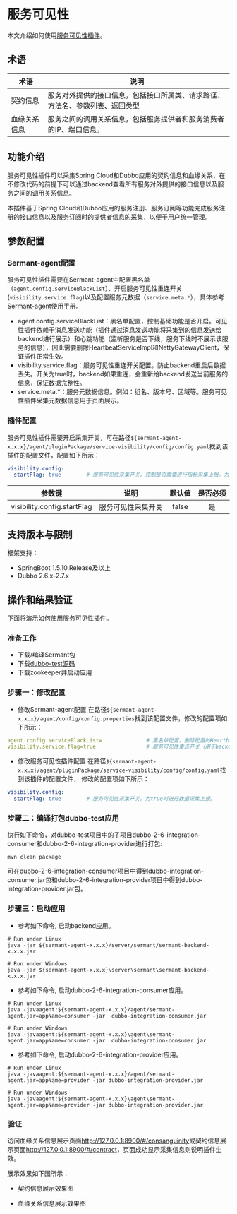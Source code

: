 # 服务可见性

本文介绍如何使用[服务可见性插件](https://github.com/huaweicloud/Sermant/tree/develop/sermant-plugins/sermant-service-visibility)。

## 术语

| 术语     | 说明                                     |
|--------|----------------------------------------|
| 契约信息   | 服务对外提供的接口信息，包括接口所属类、请求路径、方法名、参数列表、返回类型 |
| 血缘关系信息 | 服务之间的调用关系信息，包括服务提供者和服务消费者的IP、端口信息。     |


## 功能介绍

服务可见性插件可以采集Spring Cloud和Dubbo应用的契约信息和血缘关系，在不修改代码的前提下可以通过backend查看所有服务对外提供的接口信息以及服务之间的调用关系信息。

本插件基于Spring Cloud和Dubbo应用的服务注册、服务订阅等功能完成服务注册的接口信息以及服务订阅时的提供者信息的采集，以便于用户统一管理。

## 参数配置

### Sermant-agent配置
服务可见性插件需要在Sermant-agent中配置黑名单（`agent.config.serviceBlackList`）、开启服务可见性重连开关(`visibility.service.flag`)以及配置服务元数据（`service.meta.*`），具体参考[Sermant-agent使用手册](../user-guide/sermant-agent.md#sermant-agent使用参数配置)。

- agent.config.serviceBlackList：黑名单配置，控制基础功能是否开启。可见性插件依赖于消息发送功能（插件通过消息发送功能将采集到的信息发送给backend进行展示）和心跳功能（监听服务是否下线，服务下线时不展示该服务的信息），因此需要删除HeartbeatServiceImpl和NettyGatewayClient，保证插件正常生效。
- visibility.service.flag：服务可见性重连开关配置。防止backend重启后数据丢失。开关为true时，backend如果重连，会重新给backend发送当前服务的信息，保证数据完整性。
- service.meta.*：服务元数据信息。例如：组名、版本号、区域等。服务可见性插件采集元数据信息用于页面展示。

### 插件配置
服务可见性插件需要开启采集开关，可在路径`${sermant-agent-x.x.x}/agent/pluginPackage/service-visibility/config/config.yaml`找到该插件的配置文件，配置如下所示：

```yaml
visibility.config:
  startFlag: true        # 服务可见性采集开关。控制是否需要进行指标采集上报。为true时插件进行数据采集上报，为false时则不进行数据采集上报。
```

|             参数键             |    说明     |  默认值  | 是否必须 |
|:---------------------------:|:---------:|:-----:|:----:|
| visibility.config.startFlag | 服务可见性采集开关 | false |  是   |

## 支持版本与限制

框架支持：
- SpringBoot 1.5.10.Release及以上
- Dubbo 2.6.x-2.7.x

## 操作和结果验证

下面将演示如何使用服务可见性插件。

### 准备工作

- 下载/编译Sermant包
- 下载[dubbo-test源码](https://github.com/huaweicloud/Sermant/tree/develop/sermant-integration-tests/dubbo-test)
- 下载zookeeper并启动应用

### 步骤一：修改配置

- 修改Sermant-agent配置
在路径`${sermant-agent-x.x.x}/agent/config/config.properties`找到该配置文件，修改的配置项如下所示：

```yaml
agent.config.serviceBlackList=              # 黑名单配置，删除配置的HeartbeatServiceImpl和NettyGatewayClient。
visibility.service.flag=true                # 服务可见性重连开关（用于backend重连时将全部信息发送给backend，防止backend重启后数据丢失）。
```

- 修改服务可见性插件配置
在路径`${sermant-agent-x.x.x}/agent/pluginPackage/service-visibility/config/config.yaml`找到该插件的配置文件， 修改的配置项如下所示：
```yaml
visibility.config:
  startFlag: true        # 服务可见性采集开关。为true时进行数据采集上报。
```

### 步骤二：编译打包dubbo-test应用

执行如下命令，对dubbo-test项目中的子项目dubbo-2-6-integration-consumer和dubbo-2-6-integration-provider进行打包:

```shell
mvn clean package
```

可在dubbo-2-6-integration-consumer项目中得到dubbo-integration-consumer.jar包和dubbo-2-6-integration-provider项目中得到dubbo-integration-provider.jar包。

### 步骤三：启动应用

- 参考如下命令, 启动backend应用。

```shell
# Run under Linux
java -jar ${sermant-agent-x.x.x}/server/sermant/sermant-backend-x.x.x.jar
```

```shell
# Run under Windows
java -jar ${sermant-agent-x.x.x}\server\sermant\sermant-backend-x.x.x.jar
```

- 参考如下命令, 启动dubbo-2-6-integration-consumer应用。

```shell
# Run under Linux
java -javaagent:${sermant-agent-x.x.x}/agent/sermant-agent.jar=appName=consumer -jar  dubbo-integration-consumer.jar
```

```shell
# Run under Windows
java -javaagent:${sermant-agent-x.x.x}\agent\sermant-agent.jar=appName=consumer -jar  dubbo-integration-consumer.jar
```

- 参考如下命令, 启动dubbo-2-6-integration-provider应用。

```shell
# Run under Linux
java -javaagent:${sermant-agent-x.x.x}/agent/sermant-agent.jar=appName=provider -jar dubbo-integration-provider.jar
```

```shell
# Run under Windows
java -javaagent:${sermant-agent-x.x.x}\agent\sermant-agent.jar=appName=provider -jar dubbo-integration-provider.jar
```

### 验证

访问血缘关系信息展示页面<http://127.0.0.1:8900/#/consanguinity>或契约信息展示页面<http://127.0.0.1:8900/#/contract>，页面成功显示采集信息则说明插件生效。

展示效果如下图所示：

- 契约信息展示效果图
<MyImage src="/docs-img/visibility-contarct.png"/>

- 血缘关系信息展示效果图
<MyImage src="/docs-img/visibility-consanguinity.png"/>